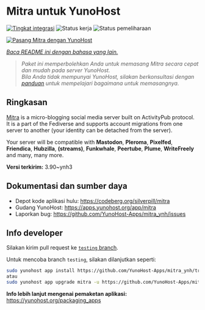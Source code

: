 <!--
N.B.: README ini dibuat secara otomatis oleh <https://github.com/YunoHost/apps/tree/master/tools/readme_generator>
Ini TIDAK boleh diedit dengan tangan.
-->

# Mitra untuk YunoHost

[![Tingkat integrasi](https://dash.yunohost.org/integration/mitra.svg)](https://ci-apps.yunohost.org/ci/apps/mitra/) ![Status kerja](https://ci-apps.yunohost.org/ci/badges/mitra.status.svg) ![Status pemeliharaan](https://ci-apps.yunohost.org/ci/badges/mitra.maintain.svg)

[![Pasang Mitra dengan YunoHost](https://install-app.yunohost.org/install-with-yunohost.svg)](https://install-app.yunohost.org/?app=mitra)

*[Baca README ini dengan bahasa yang lain.](./ALL_README.md)*

> *Paket ini memperbolehkan Anda untuk memasang Mitra secara cepat dan mudah pada server YunoHost.*  
> *Bila Anda tidak mempunyai YunoHost, silakan berkonsultasi dengan [panduan](https://yunohost.org/install) untuk mempelajari bagaimana untuk memasangnya.*

## Ringkasan

[Mitra](https://codeberg.org/silverpill/mitra) is a micro-blogging social media server built on ActivityPub protocol. It is a part of the Fediverse and supports account migrations from one server to another (your identity can be detached from the server).

Your server will be compatible with **Mastodon**, **Pleroma**, **Pixelfed**, **Friendica**, **Hubzilla**, **(streams)**, **Funkwhale**, **Peertube**, **Plume**, **WriteFreely** and many, many more.


**Versi terkirim:** 3.90~ynh3
## Dokumentasi dan sumber daya

- Depot kode aplikasi hulu: <https://codeberg.org/silverpill/mitra>
- Gudang YunoHost: <https://apps.yunohost.org/app/mitra>
- Laporkan bug: <https://github.com/YunoHost-Apps/mitra_ynh/issues>

## Info developer

Silakan kirim pull request ke [`testing` branch](https://github.com/YunoHost-Apps/mitra_ynh/tree/testing).

Untuk mencoba branch `testing`, silakan dilanjutkan seperti:

```bash
sudo yunohost app install https://github.com/YunoHost-Apps/mitra_ynh/tree/testing --debug
atau
sudo yunohost app upgrade mitra -u https://github.com/YunoHost-Apps/mitra_ynh/tree/testing --debug
```

**Info lebih lanjut mengenai pemaketan aplikasi:** <https://yunohost.org/packaging_apps>
